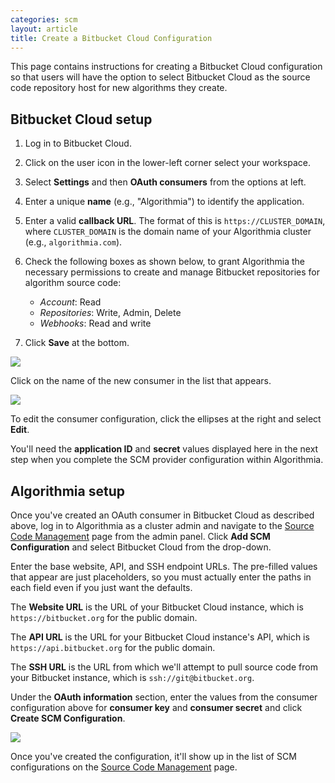 ```yaml
---
categories: scm
layout: article
title: Create a Bitbucket Cloud Configuration
---
```


This page contains instructions for creating a Bitbucket Cloud configuration so that users will have the option to select Bitbucket Cloud as the source code repository host for new algorithms they create.

## Bitbucket Cloud setup

1.  Log in to Bitbucket Cloud.
2.  Click on the user icon in the lower-left corner select your workspace.
3.  Select **Settings** and then **OAuth consumers** from the options at left.
4.  Enter a unique **name** <span style="font-family: inherit; font-size: 1em;">(e.g., "Algorithmia") to identify the application.</span>
5.  Enter a valid **callback URL**. The format of this is `https://CLUSTER_DOMAIN`, where `CLUSTER_DOMAIN` is the domain name of your Algorithmia cluster (e.g., `algorithmia.com`).
6.  Check the following boxes as shown below, to grant Algorithmia the necessary permissions to create and manage Bitbucket repositories for algorithm source code:

    *   _Account_: Read
    *   _Repositories_: Write, Admin, Delete
    *   _Webhooks_: Read and write
7.  Click **Save** at the bottom.

![]({{site.url}}/images/post_images/algo-images-admin/algo-1620914763845.png)

Click on the name of the new consumer in the list that appears.

![]({{site.url}}/images/post_images/algo-images-admin/algo-1620914873230.png)

To edit the consumer configuration, click the ellipses at the right and select **Edit**.

You'll need the **application ID** and **secret** values <span style="font-family: inherit; font-size: 1em;">displayed here in the next step when you complete the SCM provider configuration within Algorithmia.</span>

## Algorithmia setup

Once you've created an OAuth consumer in Bitbucket Cloud as described above, log in to Algorithmia as a cluster admin and navigate to the [Source Code Management](/administration/admin-panel/source-code-management) page from the admin panel. Click **Add SCM Configuration** and select Bitbucket Cloud from the drop-down.

Enter the base website, API, and SSH endpoint URLs. The pre-filled values that appear are just placeholders, so you must actually enter the paths in each field even if you just want the defaults.

The **Website URL** is the URL of your Bitbucket Cloud instance, which is `https://bitbucket.org` for the public domain.

The **API URL** is the URL for your Bitbucket Cloud instance's API, which is `https://api.bitbucket.org` for the public domain.

The **SSH URL** is the URL from which we'll attempt to pull source code from your Bitbucket instance, which is `ssh://git@bitbucket.org`.

Under the **OAuth information** section, enter the values from the consumer configuration above for **consumer key** and **consumer secret** and click **Create SCM Configuration**.

![]({{site.url}}/images/post_images/algo-images-admin/algo-1621526714884.png)

Once you've created the configuration, it'll show up in the list of SCM configurations on the [Source Code Management](/administration/admin-panel/source-code-management) page.